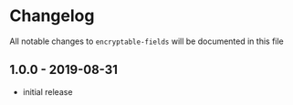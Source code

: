 # Changelog

All notable changes to `encryptable-fields` will be documented in this file

## 1.0.0 - 2019-08-31

- initial release
